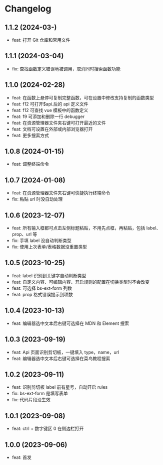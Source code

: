 # Changelog

## 1.1.2 (2024-03-)

- feat: 打开 Git 仓库和常用文件

## 1.1.1 (2024-03-04)

- fix: 查找函数定义错误地被调用，取消同时搜索函数功能

## 1.1.0 (2024-02-28)

- feat: 在函数上悬停可复制完整函数，可在设置中修改支持复制的函数类型
- feat: f12 可打开$api.后的 api 定义文件
- feat: f12 可查找 vue 模板中的函数定义
- feat: f9 可添加和删除一行 debugger
- feat: 在资源管理器文件夹右键可打开最近的文件
- feat: 文档可设置在外部或内部浏览器打开
- feat: 更多搜索方式

## 1.0.8 (2024-01-15)

- feat: 调整终端命令

## 1.0.7 (2024-01-08)

- feat: 在资源管理器文件夹右键可快捷执行终端命令
- fix: 粘贴 url 时没自动处理

## 1.0.6 (2023-12-07)

- feat: 所有输入框都可点击左侧标题粘贴，不用先点框，再粘贴，包括 label、prop、url 等
- fix: 手填 label 没自动判断类型
- fix: 使用上次表单/表格数据没重置类型

## 1.0.5 (2023-10-25)

- feat: label 识别到关键字自动判断类型
- feat: 自定义内容、可编辑内容、开启规则的配置在切换类型时不会改变
- feat: 可选择 bs-ext-form 列数
- feat: prop 格式错误提示到项数

## 1.0.4 (2023-10-13)

- feat: 编辑器选中文本后右键可选择在 MDN 和 Element 搜索

## 1.0.3 (2023-09-19)

- feat: Api 页面识别剪切板，一键填入 type，name，url
- feat: 编辑器选中文本后右键可选择在菜鸟教程搜索

## 1.0.2 (2023-09-11)

- feat: 识别剪切板 label 前有星号，自动开启 rules
- fix: bs-ext-form 是填写表单
- fix: 代码片段没生效

## 1.0.1 (2023-09-08)

- feat: ctrl + 数字键区 0 在侧边栏打开

## 1.0.0 (2023-09-06)

- feat: 首发
